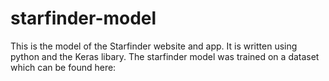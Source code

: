 # starfinder-model

This is the model of the Starfinder website and app.
It is written using python and the Keras libary. The starfinder model was trained on a dataset which can be found here:

